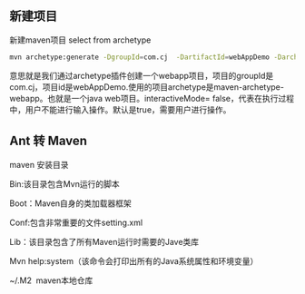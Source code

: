 
## 新建项目
新建maven项目 select from archetype

```bash
mvn archetype:generate -DgroupId=com.cj  -DartifactId=webAppDemo -DarchetypeArtifactId=maven-archetype-webapp -DinteractiveMode=false
```
意思就是我们通过archetype插件创建一个webapp项目，项目的groupId是com.cj，项目id是webAppDemo.使用的项目archetype是maven-archetype-webapp。也就是一个java web项目。interactiveMode= false，代表在执行过程中，用户不能进行输入操作。默认是true，需要用户进行操作。

## Ant 转 Maven


maven 安装目录

Bin:该目录包含Mvn运行的脚本

Boot：Maven自身的类加载器框架

Conf:包含非常重要的文件setting.xml

Lib：该目录包含了所有Maven运行时需要的Jave类库

Mvn help:system（该命令会打印出所有的Java系统属性和环境变量）

~/.M2  maven本地仓库